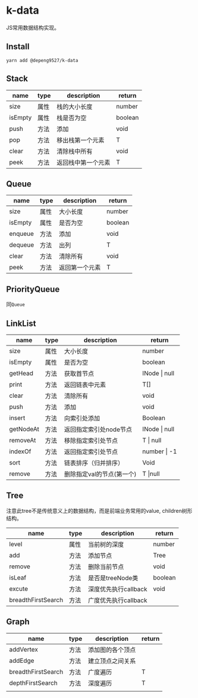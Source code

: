 # k-data
JS常用数据结构实现。

## Install
```
yarn add @depeng9527/k-data
```

## Stack

| name    | type | description        | return  |
| ------- | ---- | ------------------ | ------- |
| size    | 属性 | 栈的大小长度       | number  |
| isEmpty | 属性 | 栈是否为空         | boolean |
| push    | 方法 | 添加               | void    |
| pop     | 方法 | 移出栈第一个元素   | T       |
| clear   | 方法 | 清除栈中所有       | void    |
| peek    | 方法 | 返回栈中第一个元素 | T       |



## Queue

| name    | type | description    | return  |
| ------- | ---- | -------------- | ------- |
| size    | 属性 | 大小长度       | number  |
| isEmpty | 属性 | 是否为空       | boolean |
| enqueue | 方法 | 添加           | void    |
| dequeue | 方法 | 出列           | T       |
| clear   | 方法 | 清除所有       | void    |
| peek    | 方法 | 返回第一个元素 | T       |



## PriorityQueue

同`Queue`







## LinkList

| name      | type | description               | return        |
| --------- | ---- | ------------------------- | ------------- |
| size      | 属性 | 大小长度                  | number        |
| isEmpty   | 属性 | 是否为空                  | boolean       |
| getHead   | 方法 | 获取首节点                | INode \| null |
| print     | 方法 | 返回链表中元素            | T[]           |
| clear     | 方法 | 清除所有                  | void          |
| push      | 方法 | 添加                      | void          |
| insert    | 方法 | 向索引处添加              | Boolean       |
| getNodeAt | 方法 | 返回指定索引处node节点    | INode \| null |
| removeAt  | 方法 | 移除指定索引处节点        | T \| null     |
| indexOf   | 方法 | 返回指定索引处节点        | number \| -1  |
| sort      | 方法 | 链表排序（归并排序）                  | Void          |
| remove    | 方法 | 删除指定val的节点(第一个) | T \|null      |



## Tree
注意此tree不是传统意义上的数据结构，而是前端业务常用的value, children树形结构。

| name               | type | description          | return  |
| ------------------ | ---- | -------------------- | ------- |
| level              | 属性 | 当前树的深度         | number  |
| add                | 方法 | 添加节点             | Tree<T> |
| remove             | 方法 | 删除当前节点         | void    |
| isLeaf             | 方法 | 是否是treeNode类     | boolean |
| excute             | 方法 | 深度优先执行callback | void    |
| breadthFirstSearch | 方法 | 广度优先执行callback |         |



## Graph

| name               | type | description      | return |
| ------------------ | ---- | ---------------- | ------ |
| addVertex          | 方法 | 添加图的各个顶点 |        |
| addEdge            | 方法 | 建立顶点之间关系 |        |
| breadthFirstSearch | 方法 | 广度遍历         | T      |
| depthFirstSearch   | 方法 | 深度遍历         | T      |
|                    |      |                  |        |
